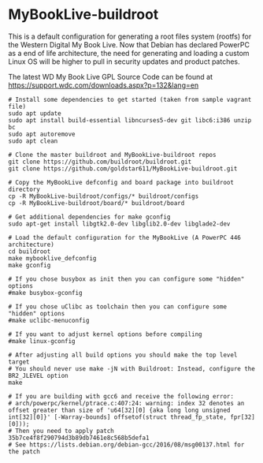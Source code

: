 # MyBookLive-buildroot
This is a default configuration for generating a root files system (rootfs) for the Western Digital My Book Live. Now that Debian has declared PowerPC as a end of life architecture, the need for generating and loading a custom Linux OS will be higher to pull in security updates and product patches.

The latest WD My Book Live GPL Source Code can be found at https://support.wdc.com/downloads.aspx?p=132&lang=en


    # Install some dependencies to get started (taken from sample vagrant file)
    sudo apt update
    sudo apt install build-essential libncurses5-dev git libc6:i386 unzip bc
    sudo apt autoremove
    sudo apt clean

    # Clone the master buildroot and MyBookLive-buildroot repos
    git clone https://github.com/buildroot/buildroot.git
    git clone https://github.com/goldstar611/MyBookLive-buildroot.git

    # Copy the MyBookLive defconfig and board package into buildroot directory
    cp -R MyBookLive-buildroot/configs/* buildroot/configs
    cp -R MyBookLive-buildroot/board/* buildroot/board

    # Get additional dependencies for make gconfig
    sudo apt-get install libgtk2.0-dev libglib2.0-dev libglade2-dev

    # Load the default configuration for the MyBookLive (A PowerPC 446 architecture)
    cd buildroot
    make mybooklive_defconfig
    make gconfig

    # If you chose busybox as init then you can configure some "hidden" options
    #make busybox-gconfig

    # If you chose uClibc as toolchain then you can configure some "hidden" options
    #make uclibc-menuconfig

    # If you want to adjust kernel options before compiling
    #make linux-gconfig

    # After adjusting all build options you should make the top level target
    # You should never use make -jN with Buildroot: Instead, configure the BR2_JLEVEL option
    make

    # If you are building with gcc6 and receive the following error:
    # arch/powerpc/kernel/ptrace.c:407:24: warning: index 32 denotes an offset greater than size of 'u64[32][0] {aka long long unsigned int[32][0]}' [-Warray-bounds] offsetof(struct thread_fp_state, fpr[32][0]));
    # Then you need to apply patch 35b7ce4f8f290794d3b89db7461e8c568b5defa1 
    # See https://lists.debian.org/debian-gcc/2016/08/msg00137.html for the patch
